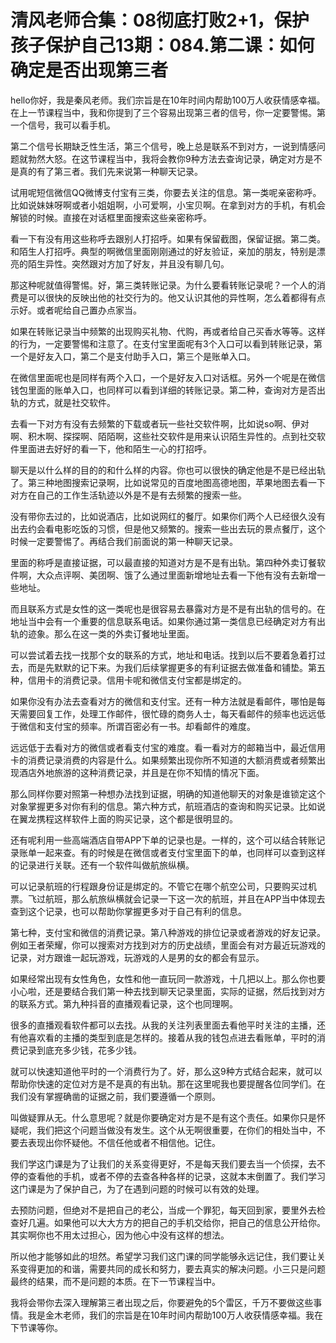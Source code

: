 # 清风老师合集：08彻底打败2+1，保护孩子保护自己13期：084.第二课：如何确定是否出现第三者

hello你好，我是秦风老师。我们宗旨是在10年时间内帮助100万人收获情感幸福。在上一节课程当中，我和你提到了三个容易出现第三者的信号，你一定要警惕。第一个信号，我可以看手机。

第二个信号长期缺乏性生活，第三个信号，晚上总是联系不到对方，一说到情感问题就勃然大怒。在这节课程当中，我将会教你9种方法去查询记录，确定对方是不是真的有了第三者。我们先来说第一种聊天记录。

试用呢短信微信QQ微博支付宝有三类，你要去关注的信息。第一类呢亲密称呼。比如说妹妹呀啊或者小姐姐啊，小可爱啊，小宝贝啊。在拿到对方的手机，有机会解锁的时候。直接在对话框里面搜索这些亲密称呼。

看一下有没有用这些称呼去跟别人打招呼。如果有保留截图，保留证据。第二类。和陌生人打招呼。典型的啊微信里面刚刚通过的好友验证，亲加的朋友，特别是漂亮的陌生异性。突然跟对方加了好友，并且没有聊几句。

那这种呢就值得警惕。好，第三类转账记录。为什么要看转账记录呢？一个人的消费是可以很快的反映出他的社交行为的。他又认识其他的异性啊，怎么着都得有点示好。或者呢给自己置办点家当。

如果在转账记录当中频繁的出现购买礼物、代购，再或者给自己买香水等等。这样的行为，一定要警惕和注意了。在支付宝里面呢有3个入口可以看到转账记录，第一个是好友入口，第二个是支付助手入口，第三个是账单入口。

在微信里面呢也是同样有两个入口，一个是好友入口对话框。另外一个呢是在微信钱包里面的账单入口，也同样可以看到详细的转账记录。第二种，查询对方是否出轨的方式，就是社交软件。

去看一下对方有没有去频繁的下载或者玩一些社交软件啊，比如说so啊、伊对啊、积木啊、探探啊、陌陌啊，这些社交软件是用来认识陌生异性的。点到社交软件里面进去好好的看一下，他和陌生一心的打招呼。

聊天是以什么样的目的的和什么样的内容。你也可以很快的确定他是不是已经出轨了。第三种地图搜索记录啊，比如说常见的百度地图高德地图，苹果地图去看一下对方在自己的工作生活轨迹以外是不是有去频繁的搜索一些。

没有带你去过的，比如说酒店，比如说网红的餐厅。如果你们两个人已经很久没有出去约会看电影吃饭的习惯，但是他又频繁的。搜索一些出去玩的景点餐厅，这个时候一定要警惕了。再结合我们前面说的第一种聊天记录。

里面的称呼是直接证据，可以最直接的知道对方是不是有出轨。第四种外卖订餐软件啊，大众点评啊、美团啊、饿了么通过里面新增地址去看一下他有没有去新增一些地址。

而且联系方式是女性的这一类呢也是很容易去暴露对方是不是有出轨的信号的。在地址当中会有一个重要的信息联系电话。如果你通过第一类信息已经确定对方有出轨的迹象。那么在这一类的外卖订餐地址里面。

可以尝试着去找一找那个女的联系的方式，地址和电话。找到以后不要着急着打过去，而是先默默的记下来。为我们后续掌握更多的有利证据去做准备和铺垫。第五种，信用卡的消费记录。信用卡呢和微信支付宝都是绑定的。

如果你没有办法去查看对方的微信和支付宝。还有一种方法就是看邮件，哪怕是每天需要回复工作，处理工作邮件，很忙碌的商务人士，每天看邮件的频率也远远低于微信和支付宝的频率。所谓百密必有一书。却看邮件的难度。

远远低于去看对方的微信或者看支付宝的难度。看一看对方的邮箱当中，最近信用卡的消费记录消费的内容是什么。如果频繁出现你所不知道的大额消费或者频繁出现酒店外地旅游的这种消费记录，并且是在你不知情的情况下面。

那么同样你要对照第一种想办法找到证据，明确的知道他聊天的对象是谁锁定这个对象掌握更多对你有利的信息。第六种方式，航班酒店的查询和购买记录。比如说在翼龙携程这样软件上面的购买记录，这个都是很明显的。

还有呢利用一些高端酒店自带APP下单的记录也是。一样的，这个可以结合转账记录账单一起来查。有的时候是在微信或者支付宝里面下的单，也同样可以查到这样的记录进行关联。还有一个软件叫做航旅纵横。

可以记录航班的行程跟身份证是绑定的。不管它在哪个航空公司，只要购买过机票。飞过航班，那么航旅纵横就会记录一下这一次的航班，并且在APP当中体现去查到这个记录，也可以帮助你掌握更多对于自己有利的信息。

第七种，支付宝和微信的消费记录。第八种游戏的排位记录或者游戏的好友记录。例如王者荣耀，你可以搜索对方找到对方的历史战绩，里面会有对方最近玩游戏的记录，对方跟谁一起玩游戏，玩游戏的人是男的女的都会有显示。

如果经常出现有女性角色，女性和他一直玩同一款游戏，十几把以上。那么你也要小心啦，还是要结合我们第一种去找到聊天记录里面，实际的证据，然后找到对方的联系方式。第九种抖音的直播观看记录，这个也同理啊。

很多的直播观看软件都可以去找。从我的关注列表里面去看他平时关注的主播，还有他喜欢看的主播的类型到底是怎样的。接着从我的钱包点进去看账单，平时的消费记录到底充多少钱，花多少钱。

就可以快速知道他平时的一个消费行为了。好，那么这9种方式结合起来，就可以帮助你快速的定位对方是不是真的有出轨。那在这里呢我也要提醒各位同学们。在我们没有掌握确凿的证据之前，我们要遵循一个原则。

叫做疑罪从无。什么意思呢？就是你要确定对方是不是有这个责任。如果你只是怀疑呢，我们把这个问题当做没有发生。这个从无啊很重要，在你们的相处当中，不要去表现出你怀疑他。不信任他或者不相信他。记住。

我们学这门课是为了让我们的关系变得更好，不是每天我们要去当一个侦探，去不停的查看他的手机，或者不停的去查各种各样的记录，这就本末倒置了。我们学习这门课是为了保护自己，为了在遇到问题的时候可以有效的处理。

去预防问题，但绝对不是把自己的老公，当成一个罪犯，每天回到家，要里外去检查好几遍。如果他可以大大方方的把自己的手机交给你，把自己的信息公开给你。其实啊你也不用太过担心，因为他心中没有这样的想法。

所以他才能够如此的坦然。希望学习我们这门课的同学能够永远记住，我们要让关系变得更加的和谐，需要共同的成长和努力，要去真实的解决问题。小三只是问题最终的结果，而不是问题的本质。在下一节课程当中。

我将会带你去深入理解第三者出现之后，你要避免的5个雷区，千万不要做这些事情。我是金木老师，我们的宗旨是在10年时间内帮助100万人收获情感幸福。我在下节课等你。

